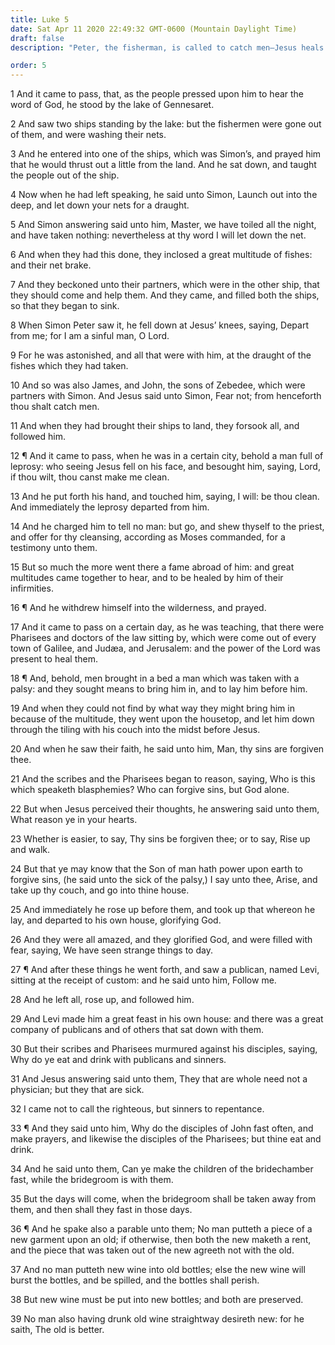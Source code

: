 ```yaml
---
title: Luke 5
date: Sat Apr 11 2020 22:49:32 GMT-0600 (Mountain Daylight Time)
draft: false
description: "Peter, the fisherman, is called to catch men—Jesus heals a leper—He forgives sins and heals a paralytic—Matthew is called—The sick need a physician—New wine must be put in new bottles."

order: 5
---
```

    
1 And it came to pass, that, as the people pressed upon him to hear the word of God, he stood by the lake of Gennesaret.

2 And saw two ships standing by the lake: but the fishermen were gone out of them, and were washing their nets.

3 And he entered into one of the ships, which was Simon’s, and prayed him that he would thrust out a little from the land. And he sat down, and taught the people out of the ship.

4 Now when he had left speaking, he said unto Simon, Launch out into the deep, and let down your nets for a draught.

5 And Simon answering said unto him, Master, we have toiled all the night, and have taken nothing: nevertheless at thy word I will let down the net.

6 And when they had this done, they inclosed a great multitude of fishes: and their net brake.

7 And they beckoned unto their partners, which were in the other ship, that they should come and help them. And they came, and filled both the ships, so that they began to sink.

8 When Simon Peter saw it, he fell down at Jesus’ knees, saying, Depart from me; for I am a sinful man, O Lord.

9 For he was astonished, and all that were with him, at the draught of the fishes which they had taken.

10 And so was also James, and John, the sons of Zebedee, which were partners with Simon. And Jesus said unto Simon, Fear not; from henceforth thou shalt catch men.

11 And when they had brought their ships to land, they forsook all, and followed him.

12 ¶ And it came to pass, when he was in a certain city, behold a man full of leprosy: who seeing Jesus fell on his face, and besought him, saying, Lord, if thou wilt, thou canst make me clean.

13 And he put forth his hand, and touched him, saying, I will: be thou clean. And immediately the leprosy departed from him.

14 And he charged him to tell no man: but go, and shew thyself to the priest, and offer for thy cleansing, according as Moses commanded, for a testimony unto them.

15 But so much the more went there a fame abroad of him: and great multitudes came together to hear, and to be healed by him of their infirmities.

16 ¶ And he withdrew himself into the wilderness, and prayed.

17 And it came to pass on a certain day, as he was teaching, that there were Pharisees and doctors of the law sitting by, which were come out of every town of Galilee, and Judæa, and Jerusalem: and the power of the Lord was present to heal them.

18 ¶ And, behold, men brought in a bed a man which was taken with a palsy: and they sought means to bring him in, and to lay him before him.

19 And when they could not find by what way they might bring him in because of the multitude, they went upon the housetop, and let him down through the tiling with his couch into the midst before Jesus.

20 And when he saw their faith, he said unto him, Man, thy sins are forgiven thee.

21 And the scribes and the Pharisees began to reason, saying, Who is this which speaketh blasphemies? Who can forgive sins, but God alone.

22 But when Jesus perceived their thoughts, he answering said unto them, What reason ye in your hearts.

23 Whether is easier, to say, Thy sins be forgiven thee; or to say, Rise up and walk.

24 But that ye may know that the Son of man hath power upon earth to forgive sins, (he said unto the sick of the palsy,) I say unto thee, Arise, and take up thy couch, and go into thine house.

25 And immediately he rose up before them, and took up that whereon he lay, and departed to his own house, glorifying God.

26 And they were all amazed, and they glorified God, and were filled with fear, saying, We have seen strange things to day.

27 ¶ And after these things he went forth, and saw a publican, named Levi, sitting at the receipt of custom: and he said unto him, Follow me.

28 And he left all, rose up, and followed him.

29 And Levi made him a great feast in his own house: and there was a great company of publicans and of others that sat down with them.

30 But their scribes and Pharisees murmured against his disciples, saying, Why do ye eat and drink with publicans and sinners.

31 And Jesus answering said unto them, They that are whole need not a physician; but they that are sick.

32 I came not to call the righteous, but sinners to repentance.

33 ¶ And they said unto him, Why do the disciples of John fast often, and make prayers, and likewise the disciples of the Pharisees; but thine eat and drink.

34 And he said unto them, Can ye make the children of the bridechamber fast, while the bridegroom is with them.

35 But the days will come, when the bridegroom shall be taken away from them, and then shall they fast in those days.

36 ¶ And he spake also a parable unto them; No man putteth a piece of a new garment upon an old; if otherwise, then both the new maketh a rent, and the piece that was taken out of the new agreeth not with the old.

37 And no man putteth new wine into old bottles; else the new wine will burst the bottles, and be spilled, and the bottles shall perish.

38 But new wine must be put into new bottles; and both are preserved.

39 No man also having drunk old wine straightway desireth new: for he saith, The old is better.
